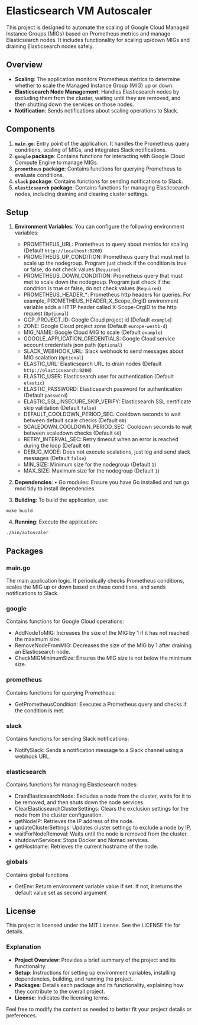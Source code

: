 # Elasticsearch VM Autoscaler

This project is designed to automate the scaling of Google Cloud Managed Instance Groups (MIGs) based on Prometheus metrics and manage Elasticsearch nodes. It includes functionality for scaling up/down MIGs and draining Elasticsearch nodes safely.

## Overview

- **Scaling**: The application monitors Prometheus metrics to determine whether to scale the Managed Instance Group (MIG) up or down.
- **Elasticsearch Node Management**: Handles Elasticsearch nodes by excluding them from the cluster, waiting until they are removed, and then shutting down the services on those nodes.
- **Notification**: Sends notifications about scaling operations to Slack.

## Components

1. **`main.go`**: Entry point of the application. It handles the Prometheus query conditions, scaling of MIGs, and integrates Slack notifications.
2. **`google` package**: Contains functions for interacting with Google Cloud Compute Engine to manage MIGs.
3. **`prometheus` package**: Contains functions for querying Prometheus to evaluate conditions.
4. **`slack` package**: Contains functions for sending notifications to Slack.
5. **`elasticsearch` package**: Contains functions for managing Elasticsearch nodes, including draining and clearing cluster settings.

## Setup

1. **Environment Variables**:
   You can configure the following environment variables:
   * PROMETHEUS_URL: Prometheus to query about metrics for scaling (Default `http://localhost:9200`)
   * PROMETHEUS_UP_CONDITION: Prometheus query that must met to scale up the nodegroup. Program just check if the condition is true or false, do not check values (`Required`)
   * PROMETHEUS_DOWN_CONDITION:  Prometheus query that must met to scale down the nodegroup.  Program just check if the condition is true or false, do not check values (`Required`)
   * PROMETHEUS_HEADER_*: Prometheus http headers for queries. For example, PROMETHEUS_HEADER_X_Scope_OrgID environment variable adds a HTTP header called X-Scope-OrgID to the http request (`Optional`)
   * GCP_PROJECT_ID: Google Cloud project id (Default `example`)
   * ZONE: Google Cloud project zone (Default `europe-west1-d`)
   * MIG_NAME: Google Cloud MIG to scale (Default `example`)
   * GOOGLE_APPLICATION_CREDENTIALS: Google Cloud service account credentials json path (`Optional`)
   * SLACK_WEBHOOK_URL: Slack webhook to send messages about MIG scalation (`Optional`)
   * ELASTIC_URL: Elasticsearch URL to drain nodes (Default `http://elasticsearch:9200`)
   * ELASTIC_USER: Elasticsearch user for authentication (Default `elastic`)
   * ELASTIC_PASSWORD: Elasticsearch password for authentication (Default `password`)
   * ELASTIC_SSL_INSECURE_SKIP_VERIFY: Elasticsearch SSL certificate skip validation (Default `false`)
   * DEFAULT_COOLDOWN_PERIOD_SEC: Cooldown seconds to wait between default scale checks (Default `60`)
   * SCALEDOWN_COOLDOWN_PERIOD_SEC: Cooldown seconds to wait between scaledown checks (Default `60`)
   * RETRY_INTERVAL_SEC: Retry timeout when an error is reached during the loop (Default `60`)
   * DEBUG_MODE: Does not execute scalations, just log and send slack messages (Default `false`)
   * MIN_SIZE: Minimum size for the nodegroup (Default `1`)
   * MAX_SIZE: Maximum size for the nodegroup (Default `1`)

2.	**Dependencies**:
	•	Go modules: Ensure you have Go installed and run go mod tidy to install dependencies.

3.	**Building**:
To build the application, use:
```
make build
```

4.	**Running**:
Execute the application:
```
./bin/autoscaler
```
## Packages

### main.go

The main application logic. It periodically checks Prometheus conditions, scales the MIG up or down based on these conditions, and sends notifications to Slack.

### google

Contains functions for Google Cloud operations:

* AddNodeToMIG: Increases the size of the MIG by 1 if it has not reached the maximum size.
* RemoveNodeFromMIG: Decreases the size of the MIG by 1 after draining an Elasticsearch node.
* CheckMIGMinimumSize: Ensures the MIG size is not below the minimum size.

### prometheus

Contains functions for querying Prometheus:

* GetPrometheusCondition: Executes a Prometheus query and checks if the condition is met.

### slack

Contains functions for sending Slack notifications:

* NotifySlack: Sends a notification message to a Slack channel using a webhook URL.

### elasticsearch

Contains functions for managing Elasticsearch nodes:

* DrainElasticsearchNode: Excludes a node from the cluster, waits for it to be removed, and then shuts down the node services.
* ClearElasticsearchClusterSettings: Clears the exclusion settings for the node from the cluster configuration.
* getNodeIP: Retrieves the IP address of the node.
* updateClusterSettings: Updates cluster settings to exclude a node by IP.
* waitForNodeRemoval: Waits until the node is removed from the cluster.
* shutdownServices: Stops Docker and Nomad services.
* getHostname: Retrieves the current hostname of the node.

### globals

Contains global functions

* GetEnv: Return environment variable value if set. If not, it returns the default value set as second argument

## License

This project is licensed under the MIT License. See the LICENSE file for details.
### Explanation

- **Project Overview**: Provides a brief summary of the project and its functionality.
- **Setup**: Instructions for setting up environment variables, installing dependencies, building, and running the project.
- **Packages**: Details each package and its functionality, explaining how they contribute to the overall project.
- **License**: Indicates the licensing terms.

Feel free to modify the content as needed to better fit your project details or preferences.